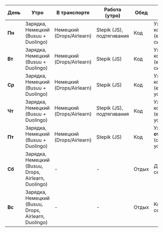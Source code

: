 
| День   | Утро                                                 | В транспорте              | Работа (утро)             | Обед  | Вечер                               | Перед сном            |
| ------ | ---------------------------------------------------- | ------------------------- | ------------------------- | ----- | ----------------------------------- | --------------------- |
| **Пн** | Зарядка, Немецкий (Busuu + Duolingo)                 | Немецкий (Drops/Airlearn) | Stepik (JS), подтягивания | Код   | Ужин, кодинг (есть силы)            | Чтение (React/работа) |
| **Вт** | Зарядка, Немецкий (Busuu + Duolingo)                 | Немецкий (Drops/Airlearn) | Stepik (JS)               | Код   | Ужин, кодинг (есть силы)            | Чтение (React/работа) |
| **Ср** | Зарядка, Немецкий (Busuu + Duolingo)                 | Немецкий (Drops/Airlearn) | Stepik (JS)               | Код   | Ужин, кодинг (если не устал)        | Чтение (React/работа) |
| **Чт** | Зарядка, Немецкий (Busuu + Duolingo)                 | Немецкий (Drops/Airlearn) | Stepik (JS), подтягивания | Код   | Ужин, кодинг (если не устал)        | Чтение (React/работа) |
| **Пт** | Зарядка, Немецкий (Busuu + Duolingo)                 | Немецкий (Drops/Airlearn) | Stepik (JS)               | Код   | Ужин, **отдых** (сильная усталость) | Лёгкое чтение / отдых |
| **Сб** | Зарядка, Немецкий (Busuu, Drops, Airlearn, Duolingo) | -                         | -                         | Отдых | День с семьёй                       | Чтение (React/работа) |
| **Вс** | Зарядка, Немецкий (Busuu, Drops, Airlearn, Duolingo) | -                         | -                         | Отдых | Кодинг-сессия                       | Чтение (React/работа) |

